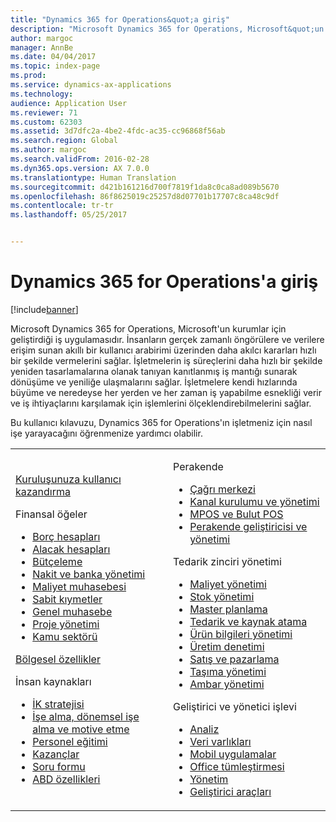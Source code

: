 ```yaml
---
title: "Dynamics 365 for Operations&quot;a giriş"
description: "Microsoft Dynamics 365 for Operations, Microsoft&quot;un kurumlar için geliştirdiği iş uygulamasıdır. Bu sayfa, ürün hakkında bilgi edinmenize ve ürünü kullanmaya başlamanıza yardımcı olur."
author: margoc
manager: AnnBe
ms.date: 04/04/2017
ms.topic: index-page
ms.prod: 
ms.service: dynamics-ax-applications
ms.technology: 
audience: Application User
ms.reviewer: 71
ms.custom: 62303
ms.assetid: 3d7dfc2a-4be2-4fdc-ac35-cc96868f56ab
ms.search.region: Global
ms.author: margoc
ms.search.validFrom: 2016-02-28
ms.dyn365.ops.version: AX 7.0.0
ms.translationtype: Human Translation
ms.sourcegitcommit: d421b161216d700f7819f1da8c0ca8ad089b5670
ms.openlocfilehash: 86f8625019c25257d8d07701b17707c8ca48c9df
ms.contentlocale: tr-tr
ms.lasthandoff: 05/25/2017


---
```

# <a name="introduction-to-dynamics-365-for-operations"></a>Dynamics 365 for Operations'a giriş

[!include[banner](includes/banner.md)]

Microsoft Dynamics 365 for Operations, Microsoft'un kurumlar için geliştirdiği iş uygulamasıdır. İnsanların gerçek zamanlı öngörülere ve verilere erişim sunan akıllı bir kullanıcı arabirimi üzerinden daha akılcı kararları hızlı bir şekilde vermelerini sağlar. İşletmelerin iş süreçlerini daha hızlı bir şekilde yeniden tasarlamalarına olanak tanıyan kanıtlanmış iş mantığı sunarak dönüşüme ve yeniliğe ulaşmalarını sağlar. İşletmelere kendi hızlarında büyüme ve neredeyse her yerden ve her zaman iş yapabilme esnekliği verir ve iş ihtiyaçlarını karşılamak için işlemlerini ölçeklendirebilmelerini sağlar. 

Bu kullanıcı kılavuzu, Dynamics 365 for Operations'ın işletmeniz için nasıl işe yarayacağını öğrenmenize yardımcı olabilir.    

<table>
<colgroup>
<col width="50%" />
<col width="50%" />
</colgroup>
<tbody>
<tr class="odd">
<td><p><a href="get-started/onboarding-home.md">Kuruluşunuza kullanıcı kazandırma</a></p>
<p>Finansal öğeler</p>
<ul><li><a href="financials/accounts-payable/accounts-payable.md">Borç hesapları</a></li>
<li><a href="financials/accounts-receivable/accounts-receivable.md">Alacak hesapları</a></li>
<li><a href="financials/budgeting/budgeting-overview.md">Bütçeleme</a></li>
<li><a href="financials/cash-bank-management/cash-bank-management.md">Nakit ve banka yönetimi</a></li>
<li><a href="financials/cost-accounting/cost-accounting-home-page.md">Maliyet muhasebesi</a></li>
<li><a href="financials/fixed-assets/fixed-assets.md">Sabit kıymetler</a></li>
<li><a href="financials/general-ledger/general-ledger.md">Genel muhasebe</a></li>
<li><a href="financials/project-management/overview-project-management-accounting.md">Proje yönetimi</a></li>
<li><a href="financials/public-sector/public-sector-functionality.md">Kamu sektörü</a></li></ul>
<p><a href="dev-itpro/lcs-solutions/country-region.md">Bölgesel özellikler</a></p>
<p>İnsan kaynakları</p>
   <ul>
  <li><a href="human-resources/departments-jobs-positions.md">İK stratejisi</a></li>
  <li><a href="human-resources/manage-recruiting-process.md">İşe alma, dönemsel işe alma ve motive etme</a></li>
  <li><a href="human-resources/performance-management-overview.md">Personel eğitimi</a></li>
  <li><a href="human-resources/manage-benefit-program.md">Kazançlar</a></li>
  <li><a href="human-resources/questionnaires.md">Soru formu</a></li>
  <li><a href="human-resources/localizations/noam-usa-payroll.md">ABD özellikleri</a></li>
</ul></td>
  <td>
  <p>Perakende</p>
  <ul>
<li><a href="retail/call-center-functionality.md">Çağrı merkezi</a></li>
  <li><a href="retail/define-maintain-retail-channels.md">Kanal kurulumu ve yönetimi</a></li>
  <li><a href="retail/define-maintain-channel-clients-registers-hw-stations.md">MPOS ve Bulut POS</a></li>
  <li><a href="retail/dev-itpro/dev-retail-home-page.md">Perakende geliştiricisi ve yönetimi </a></li></ul>
  <p>Tedarik zinciri yönetimi</p>
<ul>
<li><a href="supply-chain/cost-management/costing-sheets.md">Maliyet yönetimi</a></li>
  <li><a href="supply-chain/inventory/inventory-locations.md">Stok yönetimi</a></li>
  <li><a href="supply-chain/master-planning/master-plans.md">Master planlama</a></li>
  <li><a href="supply-chain/procurement/procurement-sourcing-overview.md">Tedarik ve kaynak atama</a></li>
  <li><a href="supply-chain/pim/set-up-maintain-product-configuration-model.md">Ürün bilgileri yönetimi</a></li>
  <li><a href="supply-chain/production-control/create-production-orders">Üretim denetimi</a></li>
  <li><a href="supply-chain/sales-marketing/overview-sales-marketing.md">Satış ve pazarlama</a></li>
  <li><a href="supply-chain/transportation/transportation-management-overview.md">Taşıma yönetimi</a></li>
  <li><a href="supply-chain/warehousing/warehouse-configuration.md">Ambar yönetimi</a></li></ul>
  <p>Geliştirici ve yönetici işlevi</p>
  <ul><li><a href="dev-itpro/analytics/analytics.md">Analiz</a></li>
  <li><a href="dev-itpro/data-entities/data-entities.md">Veri varlıkları</a></li>
  <li><a href="dev-itpro/mobile-apps/mobile-platform.md">Mobil uygulamalar</a></li>
  <li><a href="dev-itpro/office-integration/office-integration.md">Office tümleştirmesi</a></li>
  <li><a href="dev-itpro/sysadmin/system-administration-home-page.md">Yönetim</a></li>
  <li><a href="dev-itpro/dev-tools/developer-home-page.md">Geliştirici araçları</a></li></ul></td>
</tr>
</tbody>
</table>



